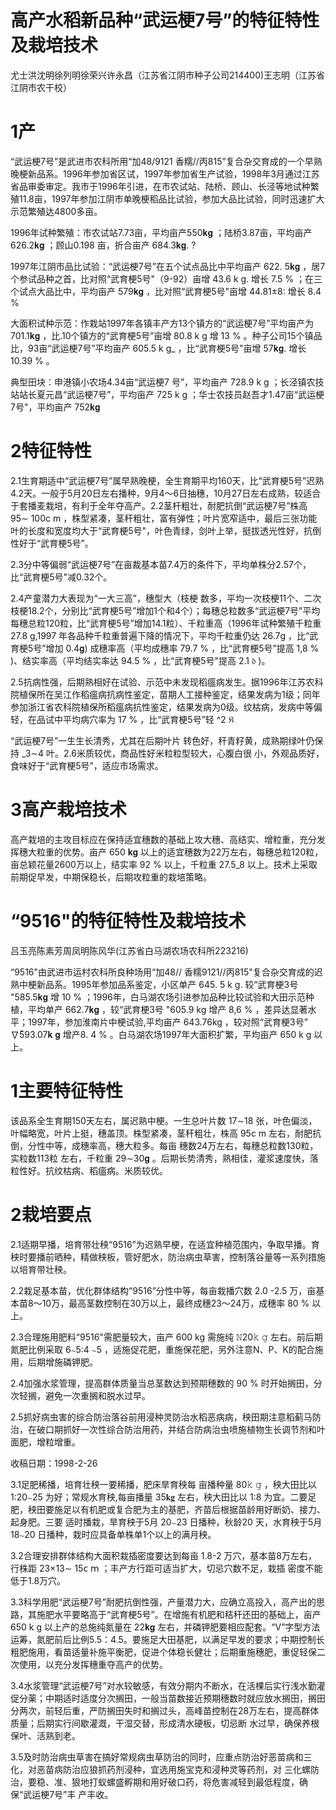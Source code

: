 # 高产水稻新品种“武运梗7号”的特征特性及栽培技术

尤士洪沈明徐列明徐荣兴许永昌（江苏省江阴市种子公司214400)王志明（江苏省江阴市农干校）

# 1产

“武运梗7号”是武进市农科所用“加48/9121 香糯//丙815”复合杂交育成的一个早熟晚梗新品系。1996年参加省区试，1997年参加省生产试验，1998年3月通过江苏省品审委审定。我市于1996年引进，在市农试站、陆桥、顾山、长泾等地试种繁殖11.8亩，1997年参加江阴市单晚梗稻品比试验，参加大品比试验，同时迅速扩大示范繁殖达4800多亩。

1996年试种繁殖：市农试站7.73亩，平均亩产550𝐤𝐠 ；陆桥3.87亩，平均亩产 626.2𝐤𝐠 ；顾山0.198 亩，折合亩产 684.3𝐤𝐠. ?

1997年江阴市品比试验：“武运梗7号”在五个试点品比中平均亩产 622. 5𝐤𝐠 ，居7个参试品种之首，比对照“武育梗5号"（9-92）亩增 43.6 k g. 增长 7.5 % ；在三个试点大品比中，平均亩产 579𝐤𝐠 ，比对照“武育梗5号"亩增 44.81±8: 增长 8.4 %

大面积试种示范：作栽站1997年各镇丰产方13个镇方的“武运梗7号”平均亩产为 701.1𝐤𝐠 ，比.10个镇方的“武育梗5号”亩增 80.8 k g 增 13 % 。种子公司15个镇品比，93亩“武运梗7号”平均亩产 605.5 k g_ ，比“武育梗5号"亩增 57𝐤𝐠. 增长 10.39 % 。

典型田块：申港镇小农场4.34亩“武运梗7 号”，平均亩产 728.9 k g ；长泾镇农技站站长夏元昌“武运梗7号”，平均亩产 725 k g ；华士农技员赵吾才1.47亩“武运梗7号"，平均亩产 752𝐤𝐠

# 2特征特性

2.1生育期适中“武运梗7号”属早熟晚梗，全生育期平均160天，比“武育梗5号”迟熟4.2天。一般于5月20日左右播种，9月4～6日抽穗，10月27日左右成熟，较适合于套播麦栽培，有利于全年夺高产。2.2茎杆粗壮，耐肥抗倒“武运梗7号”株高 95∼  100c m ，株型紧凑，茎秆粗壮，富有弹性；叶片宽窄适中，最后三张功能叶的长度和宽度均大于“武育梗5号"，叶色青绿，剑叶上举，挺拔透光性好，抗倒性好于“武育梗5号”。

2.3分中等偏弱“武运梗7号”在亩裁基本苗7.4万的条件下，平均单株分2.57个，比“武育梗5号"减0.32个。

2.4产童潜力大表现为“一大三高”，穗型大（枝梗 数多，平均一次枝梗11个、二次枝梗18.2个，分别比“武育梗5号”增加1个和4个）；每穗总粒数多“武运梗7号”平均每穗总粒120粒，比“武育梗5号”增加14.1粒）、千粒重高（1996年试种繁殖千粒重 27.8 g,1997 年各品种千粒重普遍下降的情况下，平均千粒重仍达 26.7g ，比“武育梗5号”增加 0.4𝐠) 成穗率高（平均成穗率 79.7 % ，比“武育梗5号”提高 1,8 % )、结实率高（平均结实率达 94.5 % ，比“武育梗5号"提高 2.1 𝔡 )。

2.5抗病性强，后期熟相好在试验、示范中未发现稻瘟病发生。据1996年江苏农科院植保所在吴江作稻瘟病抗病性鉴定，苗期人工接种鉴定，结果发病为1级；同年参加浙江省农科院植保所稻瘟病抗性鉴定，结果发病为0级。纹枯病，发病中等偏轻，在品试中平均病穴率为 17 % ，比“武育梗5号”轻 ^2 𝔎

“武运梗7号”一生生长清秀，尤其在后期叶片 转色好，秆青籽黄，成熟期绿叶仍保持 _3∼4 叶。2.6米质较优，商品性好米粒粒型较大，心腹白很 小，外观品质好，食味好于“武育梗5号”，适应市场需求。

# 3高产栽培技术

高产栽培的主攻目标应在保持适宜穗数的基础上攻大穗、高结实、增粒重，充分发挥穗大粒重的优势。亩产 650 𝐤𝐠 以上的适宜穗数为22万左右，每穗总粒120粒，亩总颖花量2600万以上，结实率 92 % 以上，千粒重 27.5_8 以上。技术上采取前期促早发，中期保稳长，后期攻粒重的栽培策略。

# “9516"的特征特性及栽培技术

吕玉亮陈素芳周凤明陈风华(江苏省白马湖农场农科所223216)

“9516"由武进市运村农科所良种场用“加48// 香糯9121//丙815"复合杂交育成的迟熟中梗新品系。1995年参加品系鉴定，小区单产 645. 5 k g. 较“武育梗3号 "585.5𝐤𝐠 增 10 % ；1996年，白马湖农场引进参加品种比较试验和大田示范种植，平均单产 662.7𝐤𝐠 ，较“武育梗3号 "605.9 kg 增产 8,6 % ，差异达显著水平；1997年，参加淮南片中梗试验,平均亩产 643.76kg ，较对照“武育梗3号” ∇̇593.07𝐤 𝐠 增产8. 4 % 。白马湖农场1997年大面积扩繁，平均亩产 650 k g 以上。

# 1主要特征特性

该品系全生育期150天左右，属迟熟中梗。一生总叶片数 17∼18 张，叶色偏淡，叶幅略宽，叶片上挺，穗盖顶。株型紧凑，茎秆粗壮，株高 95c m 左右，耐肥抗倒，分性中等，成穗率高，穗大粒多。每亩 穗数24万左右，每穗总粒数130粒，实粒数113粒 左右，千粒重 29∼30𝐠 。后期长势清秀，熟相佳，灌浆速度快，落粒性好。抗纹枯病、稻瘟病。米质较优。

# 2栽培要点

2.1适期早播，培育带壮秧“9516”为迟熟早梗，在适宜种植范围内，争取早播。育秧时要播前晒种，精做秧板，管好肥水，防治病虫草害，控制落谷量等一系列措施以培育带壮秧。

2.2栽足基本苗，优化群体结构“9516”分性中等，每亩栽播穴数 2.0­ -2.5 万，亩基本苗8～10万，最高茎数控制在30万以上，最终成穗23～24万，成穗率 80 % 以上。

2.3合理施用肥料“9516"需肥量较大，亩产 600 kg 需施纯 𝙽20𝚔 𝚐 左右。前后期氮肥比例采取 6∼5:4  ∼5 ，适施促花肥，重施保花肥，另外注意N、P、K的配合施用，后期增施磷钾肥。

2.4加强水浆管理，提高群体质量当总茎数达到预期穗数的 90 % 时开始搁田，分次轻搁，避免一次重搁和脱水过早。

2.5抓好病虫害的综合防治落谷前用浸种灵防治水稻恶病病，秧田期注意稻蓟马防治，在破口期抓好一次性综合防治用药，并结合防病治虫喷施植物生长调节剂和叶面肥，增粒增重。

收稿日期：1998-2-26

3.1足肥稀播，培育壮秧一要稀播，肥床旱育秧每 亩播种量 80𝚔 𝚐 ，秧大田比以 1:20∼25 为好；常规水育秧,每亩播量 35𝐤𝐠 左右，秧大田比以 1:8 为宜。二要足肥，秧田要施足以有机肥或复合肥为主的基肥，齐苗后根据苗龄用好断奶、接力、起身肥。三要 适时播栽，旱育秧于5月 20∼23 日播种，秋龄20 天，水育秧于5月 18∼20 日播种，栽时应具备单株单1个以上的满月秧。

3.2合理安排群体结构大面积栽插密度要达到每亩 1.8-2 万穴，基本苗8万左右，行株距 23×13∼ 15𝖼 𝗆 ；丰产方行距可适当扩大，切忌穴数不足，栽插 密度不能低于1.8万穴。

3.3科学用肥“武运梗7号”耐肥抗倒性强，产量潜力大，应确立高投入，高产出的思路，其施肥水平要略高于“武育梗5号”。在增施有机肥和秸秆还田的基础上，亩产 650 k g 以上产的总施纯氮量在 22𝐤𝐠 左右，并磷钾肥要相应配套。“V”字型方法运筹，氮肥前后比例5.5：4.5。要施足大田基肥，以满足早发的要求；中期控制长粗肥施用，看苗适量补施平衡肥，促进个体稳长健壮；后期重施穗肥，重促轻保二次使用，以充分发挥穗重夺高产的优势。

3.4水浆管理“武运梗7号”对水较敏感，有效分期内不断水，在活棵后实行浅水勤灌促分薬；中期适时适度分次搁田，一般当苗数接近预期穗数时就应放水搁田，搁田分两次，前轻后重，严防搁田失时和搁过头，高峰苗控制在28万左右，提高群体质量；后期实行间歇灌溉，干湿交替，形成清水硬板，切忌断 水过早，确保养根保叶、活熟到老。

3.5及时防治病虫草害在搞好常规病虫草防治的同时，应重点防治好恶苗病和三化，对恶苗病防治应狼抓药剂浸种，宜选用施宝克和浸种灵等药剂，对 三化螺防治，要稳、准、狠地打蚁螺盛孵期和用好破口药，将危害减轻到最低程度，确保“武运梗7号”丰 产丰收。
